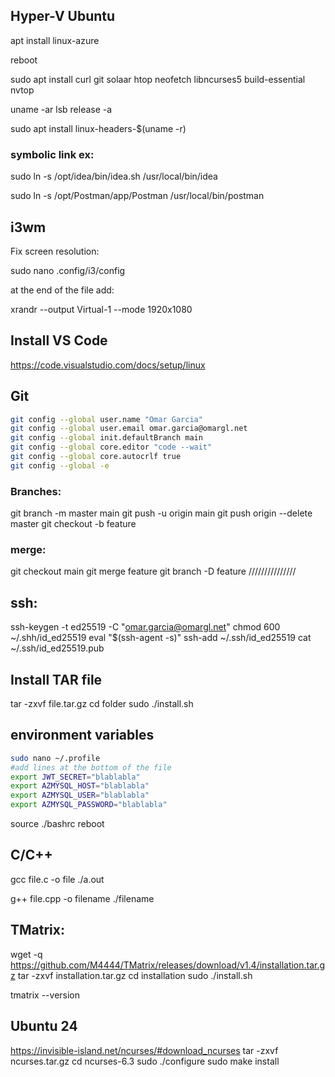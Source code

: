 ## Hyper-V Ubuntu

apt install linux-azure

reboot

sudo apt install curl git solaar htop neofetch libncurses5 build-essential nvtop

uname -ar
lsb release -a

sudo apt install linux-headers-$(uname -r)

### symbolic link ex:
sudo ln -s /opt/idea/bin/idea.sh /usr/local/bin/idea

sudo ln -s /opt/Postman/app/Postman /usr/local/bin/postman

## i3wm
Fix screen resolution:

sudo nano .config/i3/config

at the end of the file add:

xrandr --output Virtual-1 --mode 1920x1080

## Install VS Code

https://code.visualstudio.com/docs/setup/linux


## Git
```bash
git config --global user.name "Omar Garcia"
git config --global user.email omar.garcia@omargl.net
git config --global init.defaultBranch main
git config --global core.editor "code --wait"
git config --global core.autocrlf true
git config --global -e
```
### Branches:

git branch -m master main
git push -u origin main
git push origin --delete master
git checkout -b feature

### merge:

git checkout main
git merge feature
git branch -D feature
///////////////

## ssh:

ssh-keygen -t ed25519 -C "omar.garcia@omargl.net"
chmod 600 ~/.shh/id_ed25519
eval "$(ssh-agent -s)"
ssh-add ~/.ssh/id_ed25519
cat ~/.ssh/id_ed25519.pub

## Install TAR file

tar -zxvf file.tar.gz
cd folder
sudo ./install.sh

## environment variables

```bash
sudo nano ~/.profile
#add lines at the bottom of the file
export JWT_SECRET="blablabla"
export AZMYSQL_HOST="blablabla"
export AZMYSQL_USER="blablabla"
export AZMYSQL_PASSWORD="blablabla"
```
source ./bashrc
reboot

## C/C++

gcc file.c -o file
./a.out

g++ file.cpp -o filename
./filename

## TMatrix:
wget -q https://github.com/M4444/TMatrix/releases/download/v1.4/installation.tar.gz
tar -zxvf installation.tar.gz
cd installation
sudo ./install.sh

tmatrix --version

## Ubuntu 24
https://invisible-island.net/ncurses/#download_ncurses
tar -zxvf ncurses.tar.gz
cd ncurses-6.3
sudo ./configure
sudo make install
